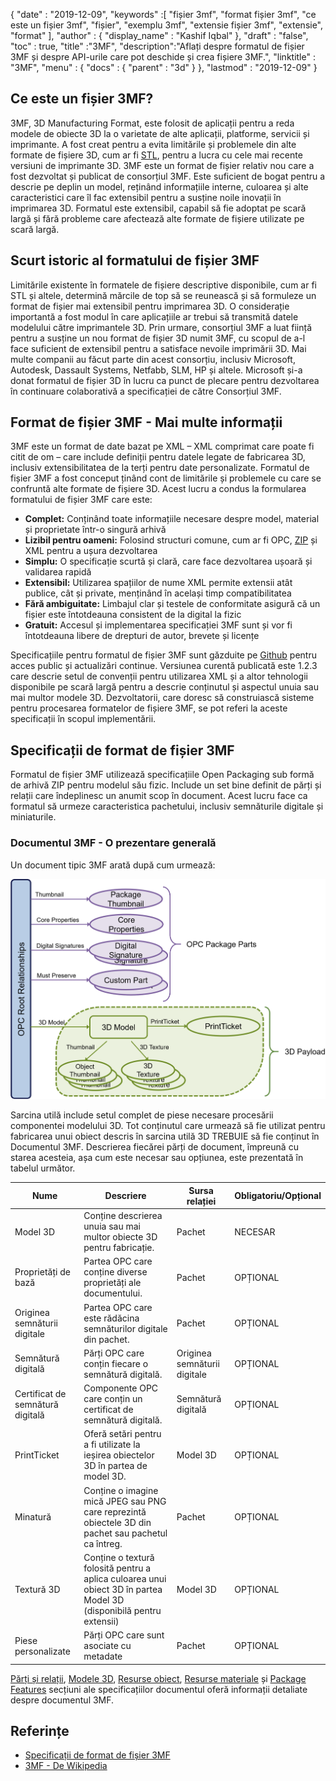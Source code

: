 {
  "date" : "2019-12-09",
  "keywords" :[ "fișier 3mf", "format fișier 3mf", "ce este un fișier 3mf", "fișier", "exemplu 3mf", "extensie fișier 3mf", "extensie", "format" ],
  "author" : {
    "display_name" : "Kashif Iqbal"
},
  "draft" : "false",
  "toc" : true,
  "title" :"3MF",
  "description":"Aflați despre formatul de fișier 3MF și despre API-urile care pot deschide și crea fișiere 3MF.",
  "linktitle" : "3MF",
  "menu" : {
    "docs" : {
      "parent" : "3d"
}
},
  "lastmod" : "2019-12-09"
}

## Ce este un fișier 3MF?

3MF, 3D Manufacturing Format, este folosit de aplicații pentru a reda modele de obiecte 3D la o varietate de alte aplicații, platforme, servicii și imprimante. A fost creat pentru a evita limitările și problemele din alte formate de fișiere 3D, cum ar fi [STL](/ro/cad/stl/), pentru a lucra cu cele mai recente versiuni de imprimante 3D. 3MF este un format de fișier relativ nou care a fost dezvoltat și publicat de consorțiul 3MF. Este suficient de bogat pentru a descrie pe deplin un model, reținând informațiile interne, culoarea și alte caracteristici care îl fac extensibil pentru a susține noile inovații în imprimarea 3D. Formatul este extensibil, capabil să fie adoptat pe scară largă și fără probleme care afectează alte formate de fișiere utilizate pe scară largă.

## Scurt istoric al formatului de fișier 3MF

Limitările existente în formatele de fișiere descriptive disponibile, cum ar fi STL și altele, determină mărcile de top să se reunească și să formuleze un format de fișier mai extensibil pentru imprimarea 3D. O considerație importantă a fost modul în care aplicațiile ar trebui să transmită datele modelului către imprimantele 3D. Prin urmare, consorțiul 3MF a luat ființă pentru a susține un nou format de fișier 3D numit 3MF, cu scopul de a-l face suficient de extensibil pentru a satisface nevoile imprimării 3D. Mai multe companii au făcut parte din acest consorțiu, inclusiv Microsoft, Autodesk, Dassault Systems, Netfabb, SLM, HP și altele. Microsoft și-a donat formatul de fișier 3D în lucru ca punct de plecare pentru dezvoltarea în continuare colaborativă a specificației de către Consorțiul 3MF.

## Format de fișier 3MF - Mai multe informații

3MF este un format de date bazat pe XML – XML comprimat care poate fi citit de om – care include definiții pentru datele legate de fabricarea 3D, inclusiv extensibilitatea de la terți pentru date personalizate. Formatul de fișier 3MF a fost conceput ținând cont de limitările și problemele cu care se confruntă alte formate de fișiere 3D. Acest lucru a condus la formularea formatului de fișier 3MF care este:

* **Complet:** Conținând toate informațiile necesare despre model, material și proprietate într-o singură arhivă
* **Lizibil pentru oameni:** Folosind structuri comune, cum ar fi OPC, [ZIP](/ro/compression/zip/) și XML pentru a ușura dezvoltarea
* **Simplu:** O specificație scurtă și clară, care face dezvoltarea ușoară și validarea rapidă
* **Extensibil:** Utilizarea spațiilor de nume XML permite extensii atât publice, cât și private, menținând în același timp compatibilitatea
* **Fără ambiguitate:** Limbajul clar și testele de conformitate asigură că un fișier este întotdeauna consistent de la digital la fizic
* **Gratuit:** Accesul și implementarea specificației 3MF sunt și vor fi întotdeauna libere de drepturi de autor, brevete și licențe

Specificațiile pentru formatul de fișier 3MF sunt găzduite pe [Github](https://github.com/3MFConsortium/spec_core/blob/master/3MF%20Core%20Specification.md) pentru acces public și actualizări continue. Versiunea curentă publicată este 1.2.3 care descrie setul de convenții pentru utilizarea XML și a altor tehnologii disponibile pe scară largă pentru a descrie conținutul și aspectul unuia sau mai multor modele 3D. Dezvoltatorii, care doresc să construiască sisteme pentru procesarea formatelor de fișiere 3MF, se pot referi la aceste specificații în scopul implementării.

## Specificații de format de fișier 3MF

Formatul de fișier 3MF utilizează specificațiile Open Packaging sub formă de arhivă ZIP pentru modelul său fizic. Include un set bine definit de părți și relații care îndeplinesc un anumit scop în document. Acest lucru face ca formatul să urmeze caracteristica pachetului, inclusiv semnăturile digitale și miniaturile.

### Documentul 3MF - O prezentare generală

Un document tipic 3MF arată după cum urmează:

![3MF Document Structure](https://raw.githubusercontent.com/3MFConsortium/spec_core/master/images/figure_2-1.png "3MF Document Structure")

Sarcina utilă include setul complet de piese necesare procesării componentei modelului 3D. Tot conținutul care urmează să fie utilizat pentru fabricarea unui obiect descris în sarcina utilă 3D TREBUIE să fie conținut în Documentul 3MF. Descrierea fiecărei părți de document, împreună cu starea acesteia, așa cum este necesar sau opțiunea, este prezentată în tabelul următor.


|**Nume**|**Descriere**|**Sursa relației**|**Obligatoriu/Opțional**
--- | --- | --- | ---
|Model 3D|Conține descrierea unuia sau mai multor obiecte 3D pentru fabricație.|Pachet|NECESAR
|Proprietăți de bază|Partea OPC care conține diverse proprietăți ale documentului.|Pachet|OPȚIONAL
|Originea semnăturii digitale|Partea OPC care este rădăcina semnăturilor digitale din pachet.|Pachet|OPȚIONAL
|Semnătură digitală|Părți OPC care conțin fiecare o semnătură digitală.|Originea semnăturii digitale|OPȚIONAL
|Certificat de semnătură digitală|Componente OPC care conțin un certificat de semnătură digitală.|Semnătură digitală|OPȚIONAL
|PrintTicket|Oferă setări pentru a fi utilizate la ieșirea obiectelor 3D în partea de model 3D.|Model 3D|OPȚIONAL
|Minatură|Conține o imagine mică JPEG sau PNG care reprezintă obiectele 3D din pachet sau pachetul ca întreg.|Pachet|OPȚIONAL
|Textură 3D|Conține o textură folosită pentru a aplica culoarea unui obiect 3D în partea Model 3D (disponibilă pentru extensii)|Model 3D|OPȚIONAL
|Piese personalizate|Părți OPC care sunt asociate cu metadate|Pachet|OPȚIONAL

[Părți și relații](https://github.com/3MFConsortium/spec_core/blob/master/3MF%20Core%20Specification.md#chapter-2-parts-and-relationships), [Modele 3D](https://github.com/3MFConsortium/spec_core/blob/master/3MF%20Core%20Specification.md#chapter-3-3d-models), [Resurse obiect](https://github.com/3MFConsortium/spec_core/blob/master/3MF%20Core%20Specification.md#chapter-4-object-resources), [Resurse materiale](https://github.com/3MFConsortium/spec_core/blob/master/3MF%20Core%20Specification.md#chapter-5-material-resources) și [Package Features](https://github.com/3MFConsortium/spec_core/blob/master/3MF%20Core%20Specification.md#chapter-6-3mf-document-package-features) secțiuni ale specificațiilor documentul oferă informații detaliate despre documentul 3MF.

## Referințe ##

* [Specificații de format de fișier 3MF](https://github.com/3MFConsortium/spec_core)
* [3MF - De Wikipedia](https://en.wikipedia.org/wiki/3D_Manufacturing_Format)

